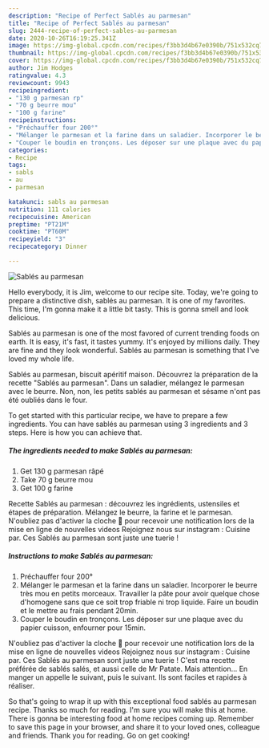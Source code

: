 ```yaml
---
description: "Recipe of Perfect Sablés au parmesan"
title: "Recipe of Perfect Sablés au parmesan"
slug: 2444-recipe-of-perfect-sables-au-parmesan
date: 2020-10-26T16:19:25.341Z
image: https://img-global.cpcdn.com/recipes/f3bb3d4b67e0390b/751x532cq70/sables-au-parmesan-photo-principale-de-la-recette.jpg
thumbnail: https://img-global.cpcdn.com/recipes/f3bb3d4b67e0390b/751x532cq70/sables-au-parmesan-photo-principale-de-la-recette.jpg
cover: https://img-global.cpcdn.com/recipes/f3bb3d4b67e0390b/751x532cq70/sables-au-parmesan-photo-principale-de-la-recette.jpg
author: Jim Hodges
ratingvalue: 4.3
reviewcount: 9943
recipeingredient:
- "130 g parmesan rp"
- "70 g beurre mou"
- "100 g farine"
recipeinstructions:
- "Préchauffer four 200°"
- "Mélanger le parmesan et la farine dans un saladier. Incorporer le beurre très mou en petits morceaux. Travailler la pâte pour avoir quelque chose d&#39;homogene sans que ce soit trop friable ni trop liquide. Faire un boudin et le mettre au frais pendant 20min."
- "Couper le boudin en tronçons. Les déposer sur une plaque avec du papier cuisson, enfourner pour 15min."
categories:
- Recipe
tags:
- sabls
- au
- parmesan

katakunci: sabls au parmesan 
nutrition: 111 calories
recipecuisine: American
preptime: "PT21M"
cooktime: "PT60M"
recipeyield: "3"
recipecategory: Dinner

---
```



![Sablés au parmesan](https://img-global.cpcdn.com/recipes/f3bb3d4b67e0390b/751x532cq70/sables-au-parmesan-photo-principale-de-la-recette.jpg)

Hello everybody, it is Jim, welcome to our recipe site. Today, we're going to prepare a distinctive dish, sablés au parmesan. It is one of my favorites. This time, I'm gonna make it a little bit tasty. This is gonna smell and look delicious.

Sablés au parmesan is one of the most favored of current trending foods on earth. It is easy, it's fast, it tastes yummy. It's enjoyed by millions daily. They are fine and they look wonderful. Sablés au parmesan is something that I've loved my whole life.

Sablés au parmesan, biscuit apéritif maison. Découvrez la préparation de la recette &#34;Sablés au parmesan&#34;. Dans un saladier, mélangez le parmesan avec le beurre. Non, non, les petits sablés au parmesan et sésame n&#39;ont pas été oubliés dans le four.


To get started with this particular recipe, we have to prepare a few ingredients. You can have sablés au parmesan using 3 ingredients and 3 steps. Here is how you can achieve that.

<!--inarticleads1-->

##### The ingredients needed to make Sablés au parmesan:

1. Get 130 g parmesan râpé
1. Take 70 g beurre mou
1. Get 100 g farine


Recette Sablés au parmesan : découvrez les ingrédients, ustensiles et étapes de préparation. Mélangez le beurre, la farine et le parmesan. N&#39;oubliez pas d&#39;activer la cloche 🔔 pour recevoir une notification lors de la mise en ligne de nouvelles videos Rejoignez nous sur instagram : Cuisine par. Ces Sablés au parmesan sont juste une tuerie ! 

<!--inarticleads2-->

##### Instructions to make Sablés au parmesan:

1. Préchauffer four 200°
1. Mélanger le parmesan et la farine dans un saladier. Incorporer le beurre très mou en petits morceaux. Travailler la pâte pour avoir quelque chose d&#39;homogene sans que ce soit trop friable ni trop liquide. Faire un boudin et le mettre au frais pendant 20min.
1. Couper le boudin en tronçons. Les déposer sur une plaque avec du papier cuisson, enfourner pour 15min.


N&#39;oubliez pas d&#39;activer la cloche 🔔 pour recevoir une notification lors de la mise en ligne de nouvelles videos Rejoignez nous sur instagram : Cuisine par. Ces Sablés au parmesan sont juste une tuerie ! C&#39;est ma recette préférée de sablés salés, et aussi celle de Mr Patate. Mais attention… En manger un appelle le suivant, puis le suivant. Ils sont faciles et rapides à réaliser. 

So that's going to wrap it up with this exceptional food sablés au parmesan recipe. Thanks so much for reading. I'm sure you will make this at home. There is gonna be interesting food at home recipes coming up. Remember to save this page in your browser, and share it to your loved ones, colleague and friends. Thank you for reading. Go on get cooking!
